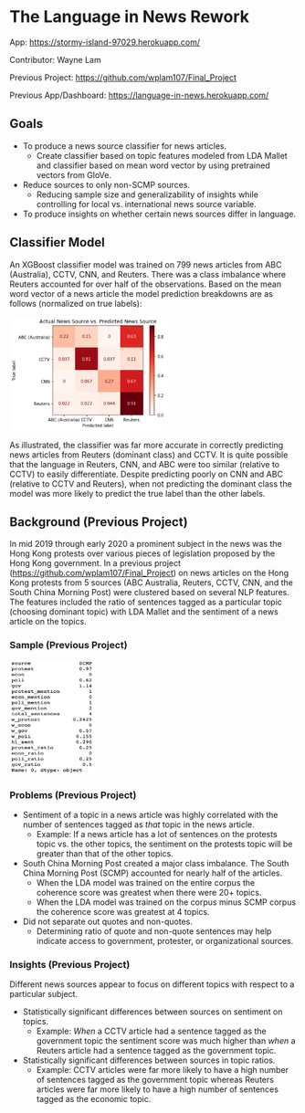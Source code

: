 # The Language in News Rework

App: https://stormy-island-97029.herokuapp.com/

Contributor: Wayne Lam

Previous Project: https://github.com/wplam107/Final_Project

Previous App/Dashboard: https://language-in-news.herokuapp.com/

## Goals
- To produce a news source classifier for news articles.
  - Create classifier based on topic features modeled from LDA Mallet and classifier based on mean word vector by using pretrained vectors from GloVe.
- Reduce sources to only non-SCMP sources.
  - Reducing sample size and generalizability of insights while controlling for local vs. international news source variable.
- To produce insights on whether certain news sources differ in language.

## Classifier Model
An XGBoost classifier model was trained on 799 news articles from ABC (Australia), CCTV, CNN, and Reuters.  There was a class imbalance where Reuters accounted for over half of the observations.  Based on the mean word vector of a news article the model prediction breakdowns are as follows (normalized on true labels):

<img src="notebooks/imgs/con_mat.png" height="200" width="275">

As illustrated, the classifier was far more accurate in correctly predicting news articles from Reuters (dominant class) and CCTV.  It is quite possible that the language in Reuters, CNN, and ABC were too similar (relative to CCTV) to easily differentiate.  Despite predicting poorly on CNN and ABC (relative to CCTV and Reuters), when not predicting the dominant class the model was more likely to predict the true label than the other labels.

## Background (Previous Project)
In mid 2019 through early 2020 a prominent subject in the news was the Hong Kong protests over various pieces of legislation proposed by the Hong Kong government.   In a previous project (https://github.com/wplam107/Final_Project) on news articles on the Hong Kong protests from 5 sources (ABC Australia, Reuters, CCTV, CNN, and the South China Morning Post) were clustered based on several NLP features.  The features included the ratio of sentences tagged as a particular topic (choosing dominant topic) with LDA Mallet and the sentiment of a news article on the topics.

### Sample (Previous Project)
<img src="notebooks/imgs/sample_art.png" height="200" width="150">

### Problems (Previous Project)
- Sentiment of a topic in a news article was highly correlated with the number of sentences tagged as *that* topic in the news article.
  - Example: If a news article has a lot of sentences on the protests topic vs. the other topics, the sentiment on the protests topic will be greater than that of the other topics.
- South China Morning Post created a major class imbalance.  The South China Morning Post (SCMP) accounted for nearly half of the articles.
  - When the LDA model was trained on the entire corpus the coherence score was greatest when there were 20+ topics.
  - When the LDA model was trained on the corpus minus SCMP corpus the coherence score was greatest at 4 topics.
- Did not separate out quotes and non-quotes.
  - Determining ratio of quote and non-quote sentences may help indicate access to government, protester, or organizational sources.

### Insights (Previous Project)
Different news sources appear to focus on different topics with respect to a particular subject.  
- Statistically significant differences between sources on sentiment on topics.
  - Example: *When* a CCTV article had a sentence tagged as the government topic the sentiment score was much higher than *when* a Reuters article had a sentence tagged as the government topic.
- Statistically significant differences between sources in topic ratios.
  - Example: CCTV articles were far more likely to have a high number of sentences tagged as the government topic whereas Reuters articles were far more likely to have a high number of sentences tagged as the economic topic.



